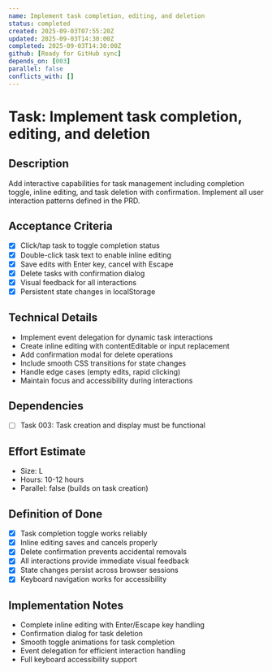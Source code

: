 ```yaml
---
name: Implement task completion, editing, and deletion
status: completed
created: 2025-09-03T07:55:20Z
updated: 2025-09-03T14:30:00Z
completed: 2025-09-03T14:30:00Z
github: [Ready for GitHub sync]
depends_on: [003]
parallel: false
conflicts_with: []
---
```


# Task: Implement task completion, editing, and deletion

## Description
Add interactive capabilities for task management including completion toggle, inline editing, and task deletion with confirmation. Implement all user interaction patterns defined in the PRD.

## Acceptance Criteria
- [x] Click/tap task to toggle completion status
- [x] Double-click task text to enable inline editing
- [x] Save edits with Enter key, cancel with Escape
- [x] Delete tasks with confirmation dialog
- [x] Visual feedback for all interactions
- [x] Persistent state changes in localStorage

## Technical Details
- Implement event delegation for dynamic task interactions
- Create inline editing with contentEditable or input replacement
- Add confirmation modal for delete operations
- Include smooth CSS transitions for state changes
- Handle edge cases (empty edits, rapid clicking)
- Maintain focus and accessibility during interactions

## Dependencies
- [ ] Task 003: Task creation and display must be functional

## Effort Estimate
- Size: L
- Hours: 10-12 hours
- Parallel: false (builds on task creation)

## Definition of Done
- [x] Task completion toggle works reliably
- [x] Inline editing saves and cancels properly
- [x] Delete confirmation prevents accidental removals
- [x] All interactions provide immediate visual feedback
- [x] State changes persist across browser sessions
- [x] Keyboard navigation works for accessibility

## Implementation Notes
- Complete inline editing with Enter/Escape key handling
- Confirmation dialog for task deletion
- Smooth toggle animations for task completion
- Event delegation for efficient interaction handling
- Full keyboard accessibility support
